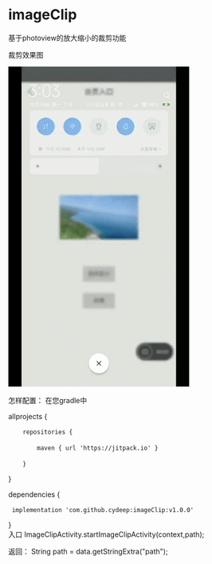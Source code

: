 # imageClip
基于photoview的放大缩小的裁剪功能

裁剪效果图

![image](https://github.com/cydeep/ImageEdit/blob/master/app/src/main/res/drawable/image_clip.gif)

怎样配置：
在您gradle中

allprojects {

        repositories {
        
            maven { url 'https://jitpack.io' }
        
        }
    
}
    
dependencies {

     implementation 'com.github.cydeep:imageClip:v1.0.0'
     
}  
入口
ImageClipActivity.startImageClipActivity(context,path);

返回：
  String path = data.getStringExtra("path");
